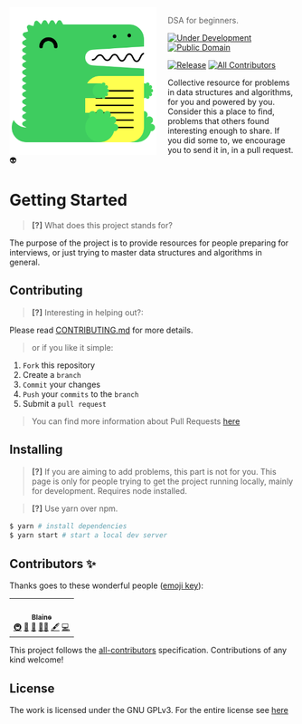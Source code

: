 <img src="static/img/logo.svg" align="left" width="260px" height="260px"/>

<img align="left" width="0" height="260px" hspace="10"/>

> DSA for beginners.

[![Under Development](https://img.shields.io/badge/under-development-orange.svg?style=for-the-badge)](https://github.com/GDSCNITD/DSA101) [![Public Domain](https://img.shields.io/badge/public-domain-lightgrey.svg?style=for-the-badge)](https://creativecommons.org/publicdomain/zero/1.0/) 

[![Release](https://img.shields.io/github/workflow/status/GDSCNITD/DSA101/Release?style=for-the-badge)](https://gdscnitd.github.io/dsa101)<!-- ALL-CONTRIBUTORS-BADGE:START - Do not remove or modify this section -->
[![All Contributors](https://img.shields.io/badge/all_contributors-1-orange.svg?style=for-the-badge)](#contributors-)
<!-- ALL-CONTRIBUTORS-BADGE:END -->
Collective resource for problems in data structures and algorithms, for you and powered by you. Consider this a place to find, problems that others found interesting enough to share. If you did some to, we encourage you to send it in, in a pull request. :alien:

# Getting Started

> **[?]** What does this project stands for?

The purpose of the project is to provide resources for people preparing for interviews, or just trying to master data structures and algorithms in general.

## Contributing

> **[?]** Interesting in helping out?:

Please read [CONTRIBUTING.md](CONTRIBUTING.md) for more details.

> or if you like it simple:

1. `Fork` this repository
2. Create a `branch`
3. `Commit` your changes
4. `Push` your `commits` to the `branch`
5. Submit a `pull request`

> You can find more information about Pull Requests [here](https://help.github.com/categories/collaborating-on-projects-using-pull-requests/)

## Installing

> **[?]** If you are aiming to add problems, this part is not for you. This page is only for people trying to get the project running locally, mainly for development. Requires node installed.

> **[?]** Use yarn over npm.
```sh
$ yarn # install dependencies
$ yarn start # start a local dev server
```
## Contributors ✨

Thanks goes to these wonderful people ([emoji key](https://allcontributors.org/docs/en/emoji-key)):

<!-- ALL-CONTRIBUTORS-LIST:START - Do not remove or modify this section -->
<!-- prettier-ignore-start -->
<!-- markdownlint-disable -->
<table>
  <tr>
    <td align="center"><a href="https://blaine.is-a.dev"><img src="https://avatars.githubusercontent.com/u/42214598?v=4?s=100" width="100px;" alt=""/><br /><sub><b>Blaine</b></sub></a><br /><a href="#infra-Blakeinstein" title="Infrastructure (Hosting, Build-Tools, etc)">🚇</a> <a href="#design-Blakeinstein" title="Design">🎨</a> <a href="#maintenance-Blakeinstein" title="Maintenance">🚧</a> <a href="#mentoring-Blakeinstein" title="Mentoring">🧑‍🏫</a> <a href="#content-Blakeinstein" title="Content">🖋</a> <a href="https://github.com/GDSCNITD/DSA101/commits?author=Blakeinstein" title="Code">💻</a></td>
  </tr>
</table>

<!-- markdownlint-restore -->
<!-- prettier-ignore-end -->

<!-- ALL-CONTRIBUTORS-LIST:END -->

This project follows the [all-contributors](https://github.com/all-contributors/all-contributors) specification. Contributions of any kind welcome!

## License

The work is licensed under the GNU GPLv3. For the entire license see [here](LICENSE)
